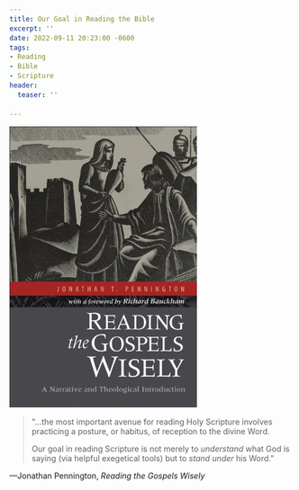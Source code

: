 ```yaml
---
title: Our Goal in Reading the Bible
excerpt: ''
date: 2022-09-11 20:23:00 -0600
tags:
- Reading
- Bible
- Scripture
header:
  teaser: ''

---
```

![](/assets/images/rgw.jpg)

> "...the most important avenue for reading Holy Scripture involves practicing a posture, or habitus, of reception to the divine Word.
>
> Our goal in reading Scripture is not merely to _understand_ what God is saying (via helpful exegetical tools) but to _stand under_ his Word."

—Jonathan Pennington, _Reading the Gospels Wisely_
